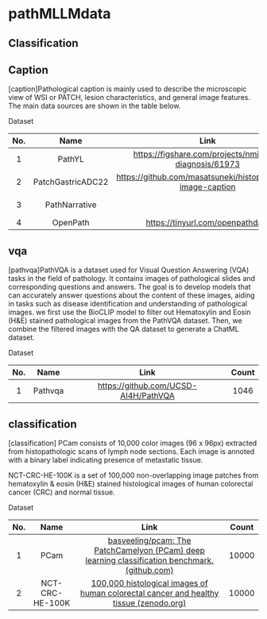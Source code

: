 # pathMLLMdata

## Classification


## Caption
[caption]Pathological caption is mainly used to describe the microscopic view of WSI or PATCH, lesion characteristics, and general image features. The main data sources are shown in the table below.



Dataset

|  No. |       Name      |                         Link                               |         Count       |
|:----:|:---------------:|:----------------------------------------------------------:|:-------------------:|
|   1  |      PathYL     |    https://figshare.com/projects/nmi-wsi-diagnosis/61973   |         14337       |
|   2  |PatchGastricADC22| https://github.com/masatsuneki/histopathology-image-caption|                     |
|   3  |   PathNarrative |                                                            | patch2454 // wsi 83 |
|   4  |      OpenPath   |             https://tinyurl.com/openpathdata               |                     |


## vqa
[pathvqa]PathVQA is a dataset used for Visual Question Answering (VQA) tasks in the field of pathology. It contains images of pathological slides and corresponding questions and answers. The goal is to develop models that can accurately answer questions about the content of these images, aiding in tasks such as disease identification and understanding of pathological images.
we first use the BioCLIP model to filter out Hematoxylin and Eosin (H&E) stained pathological images from the PathVQA dataset. Then, we combine the filtered images with the QA dataset to generate a ChatML dataset.



Dataset

|  No. |       Name      |                         Link                               |  Count  |
|:----:|:---------------:|:----------------------------------------------------------:|:-------:|
|   1  |      Pathvqa    |             https://github.com/UCSD-AI4H/PathVQA           |  1046   |

## classification
[classification]
PCam consists of 10,000 color images (96 x 96px) extracted from histopathologic scans of lymph node sections. Each image is annoted with a binary label indicating presence of metastatic tissue.

NCT-CRC-HE-100K is a set of 100,000 non-overlapping image patches from hematoxylin & eosin (H&E) stained histological images of human colorectal cancer (CRC) and normal tissue.

Dataset

| No.  |      Name       |                             Link                             | Count |
| :--: | :-------------: | :----------------------------------------------------------: | :---: |
|  1   |      PCam       | [basveeling/pcam: The PatchCamelyon (PCam) deep learning classification benchmark. (github.com)](https://github.com/basveeling/pcam) | 10000 |
|  2   | NCT-CRC-HE-100K | [100,000 histological images of human colorectal cancer and healthy tissue (zenodo.org)](https://zenodo.org/records/1214456) | 10000 |


